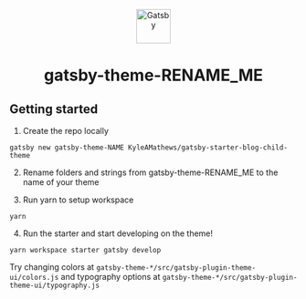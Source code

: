 <p align="center">
  <a href="https://www.gatsbyjs.org">
    <img alt="Gatsby" src="https://www.gatsbyjs.org/monogram.svg" width="60" />
  </a>
</p>
<h1 align="center">
  gatsby-theme-RENAME_ME
</h1>

## Getting started

1. Create the repo locally

`gatsby new gatsby-theme-NAME KyleAMathews/gatsby-starter-blog-child-theme`

2. Rename folders and strings from gatsby-theme-RENAME_ME to the name of your theme

3. Run yarn to setup workspace

`yarn`

4. Run the starter and start developing on the theme!

`yarn workspace starter gatsby develop`

Try changing colors at `gatsby-theme-*/src/gatsby-plugin-theme-ui/colors.js` and typography options at `gatsby-theme-*/src/gatsby-plugin-theme-ui/typography.js`
